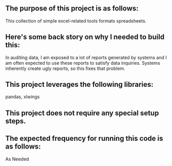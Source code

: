 ## The purpose of this project is as follows:
This collection of simple excel-related tools formats spreadsheets.
## Here's some back story on why I needed to build this:
In auditing data, I am exposed to a lot of reports generated by systems and I am often expected to use these reports to satisfy data inquiries. Systems inherently create ugly reports, so this fixes that problem.
## This project leverages the following libraries:
pandas, xlwings
## This project does not require any special setup steps.

## The expected frequency for running this code is as follows:
As Needed